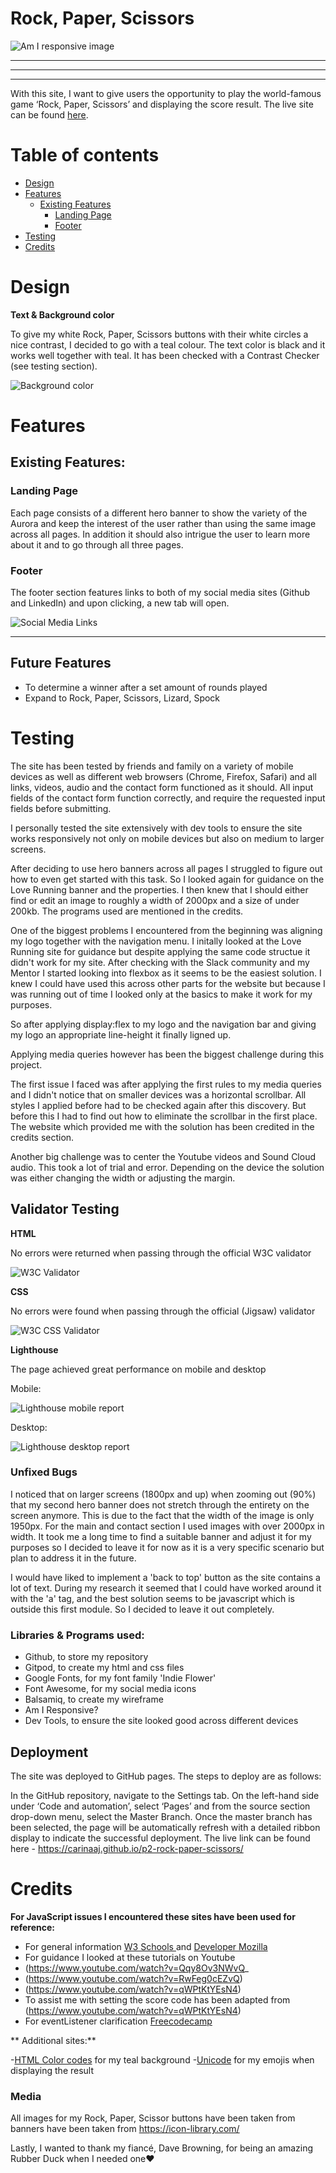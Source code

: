 # Rock, Paper, Scissors

![Am I responsive image](readme-assets/am-i-responsive.jpg)

<hr>
<hr>
<hr>

With this site, I want to give users the opportunity to play the world-famous game ‘Rock, Paper, Scissors’ and displaying the score result. The live site can be found [here](https://carinaaj.github.io/p2-rock-paper-scissors/).

# Table of contents
- [Design](#design)
- [Features](#features)
    - [Existing Features](#existing-features)
        - [Landing Page](#landing-page)
        - [Footer](#footer)
- [Testing](#testing)
- [Credits](#credits)

# Design

**Text & Background color**

To give my white Rock, Paper, Scissors buttons with their white circles a nice contrast, I decided to go with a teal colour. The text color is black and it works well together with teal. It has been checked with a Contrast Checker (see testing section).

![Background color](readme-assets/background-color.jpg)


# Features

## Existing Features:

### Landing Page

Each page consists of a different hero banner to show the variety of the Aurora and keep the interest of the user rather than using the same image across all pages. In addition it should also intrigue the user to learn more about it and to go through all three pages. 


### Footer

The footer section features links to both of my social media sites (Github and LinkedIn) and upon clicking, a new tab will open.

![Social Media Links](readme-assets/social-links.jpg)

---

## Future Features

- To determine a winner after a set amount of rounds played
- Expand to Rock, Paper, Scissors, Lizard, Spock

# Testing

The site has been tested by friends and family on a variety of mobile devices as well as different web browsers (Chrome, Firefox, Safari) and all links, videos, audio and the contact form functioned as it should. All input fields of the contact form function correctly, and require the requested input fields before submitting. 

I personally tested the site extensively with dev tools to ensure the site works responsively not only on mobile devices but also on medium to larger screens.

After deciding to use hero banners across all pages I struggled to figure out how to even get started with this task. So I looked again for guidance on the Love Running banner and the properties. I then knew that I should either find or edit an image to roughly a width of 2000px and a size of under 200kb. The programs used are mentioned in the credits.

One of the biggest problems I encountered from the beginning was aligning my logo together with the navigation menu. I initally looked at the Love Running site for guidance but despite applying the same code structue it didn't work for my site. After checking with the Slack community and my Mentor I started looking into flexbox as it seems to be the easiest solution. I knew I could have used this across other parts for the website but because I was running out of time I looked only at the basics to make it work for my purposes. 

So after applying display:flex to my logo and the navigation bar and giving my logo an appropriate line-height it finally ligned up.

Applying media queries however has been the biggest challenge during this project. 

The first issue I faced was after applying the first rules to my media queries and I didn't notice that on smaller devices was a horizontal scrollbar. All styles I applied before had to be checked again after this discovery. But before this I had to find out how to eliminate the scrollbar in the first place. The website which provided me with the solution has been credited in the credits section.

Another big challenge was to center the Youtube videos and Sound Cloud audio. This took a lot of trial and error. Depending on the device the solution was either changing the width or adjusting the margin.

## Validator Testing

**HTML**

No errors were returned when passing through the official W3C validator

![W3C Validator](readme-assets/w3c-validator.jpg)

**CSS**

No errors were found when passing through the official (Jigsaw) validator

![W3C CSS Validator](readme-assets/w3c-css-validator.jpg)

**Lighthouse**

The page achieved great performance on mobile and desktop

Mobile:

![Lighthouse mobile report](readme-assets/lighthouse-mobile-report.jpg)

Desktop:

![Lighthouse desktop report](readme-assets/lighthouse-desktop-report.jpg)


### Unfixed Bugs

I noticed that on larger screens (1800px and up) when zooming out (90%) that my second hero banner does not stretch through the entirety on the screen anymore. This is due to the fact that the width of the image is only 1950px. For the main and contact section I used images with over 2000px in width. It took me a long time to find a suitable banner and adjust it for my purposes so I decided to leave it for now as it is a very specific scenario but plan to address it in the future.

I would have liked to implement a 'back to top' button as the site contains a lot of text. During my research it seemed that I could have worked around it with the 'a' tag, and the best solution seems to be javascript which is outside this first module. So I decided to leave it out completely.

### Libraries & Programs used:

- Github, to store my repository
- Gitpod, to create my html and css files
- Google Fonts, for my font family 'Indie Flower'
- Font Awesome, for my social media icons 
- Balsamiq, to create my wireframe
- Am I Responsive?
- Dev Tools, to ensure the site looked good across different devices



## Deployment

The site was deployed to GitHub pages. The steps to deploy are as follows:

In the GitHub repository, navigate to the Settings tab. On the left-hand side under ‘Code and automation’, select ‘Pages’ and from the source section drop-down menu, select the Master Branch. Once the master branch has been selected, the page will be automatically refresh with a detailed ribbon display to indicate the successful deployment.
The live link can be found here - 
https://carinaaj.github.io/p2-rock-paper-scissors/

# Credits





**For JavaScript issues I encountered these sites have been used for reference:**


- For general information [W3 Schools ](https://www.w3schools.com/) and [Developer Mozilla](https://developer.mozilla.org/en-US/)
- For guidance I looked at these tutorials on Youtube
- (https://www.youtube.com/watch?v=Qqy8Ov3NWvQ_
- (https://www.youtube.com/watch?v=RwFeg0cEZvQ)
- (https://www.youtube.com/watch?v=qWPtKtYEsN4)
- To assist me with setting the score code has been adapted from (https://www.youtube.com/watch?v=qWPtKtYEsN4)
- For eventListener clarification [Freecodecamp](https://www.freecodecamp.org/news/javascript-addeventlistener-example-code/)




** Additional sites:**

-[HTML Color codes](https://html-color.codes/css/lightseagreen) for my teal background
-[Unicode](https://unicode.org/emoji/charts/full-emoji-list.html#smileys_&_emotion) for my emojis when displaying the result 


### Media

All images for my Rock, Paper, Scissor buttons have been taken from banners have been taken from https://icon-library.com/

Lastly, I wanted to thank my fiancé, Dave Browning, for being an amazing Rubber Duck when I needed one❤️ 



